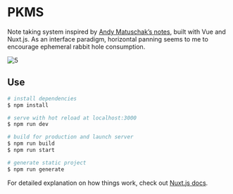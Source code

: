 # PKMS

Note taking system inspired by [Andy Matuschak’s notes](https://notes.andymatuschak.org/About_these_notes), built with Vue and Nuxt.js. As an interface paradigm, horizontal panning seems to me to encourage ephemeral rabbit hole consumption.

![5](https://github.com/ycparak/pkms/assets/12952566/12a3ccfb-bb77-4f86-92c5-b179e31d5a25)

## Use

```bash
# install dependencies
$ npm install

# serve with hot reload at localhost:3000
$ npm run dev

# build for production and launch server
$ npm run build
$ npm run start

# generate static project
$ npm run generate
```

For detailed explanation on how things work, check out [Nuxt.js docs](https://nuxtjs.org).
